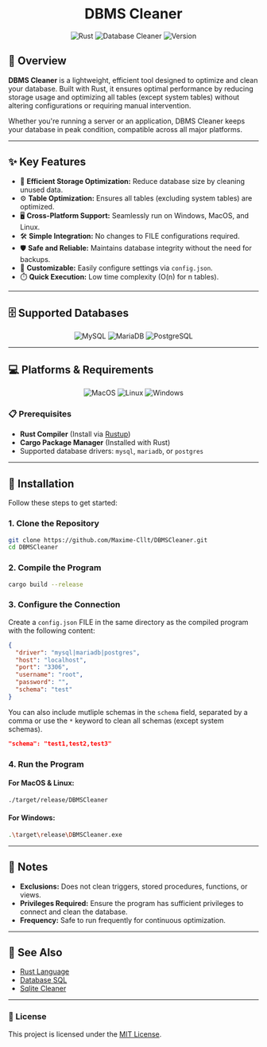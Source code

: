 <div align="center">
    <h1>DBMS Cleaner</h1>
</div>

<div align="center">
    <img src="https://img.shields.io/badge/Rust-dea584?style=for-the-badge&logo=rust&logoColor=white" alt="Rust" />
    <img src="https://img.shields.io/badge/Database-Cleaner-53a863?style=for-the-badge" alt="Database Cleaner" />
    <img src="https://img.shields.io/badge/Version-1.0.0-informational?style=for-the-badge" alt="Version" />
</div>

## 📖 Overview

**DBMS Cleaner** is a lightweight, efficient tool designed to optimize and clean your database. Built with Rust, it
ensures optimal performance by reducing storage usage and optimizing all tables (except system tables) without altering
configurations or requiring manual intervention.

Whether you're running a server or an application, DBMS Cleaner keeps your database in peak condition, compatible across
all major platforms.

---

## ✨ Key Features

- 🚀 **Efficient Storage Optimization:** Reduce database size by cleaning unused data.
- ⚙️ **Table Optimization:** Ensures all tables (excluding system tables) are optimized.
- 🖥️ **Cross-Platform Support:** Seamlessly run on Windows, MacOS, and Linux.
- 🛠️ **Simple Integration:** No changes to FILE configurations required.
- 🛡️ **Safe and Reliable:** Maintains database integrity without the need for backups.
- 🔧 **Customizable:** Easily configure settings via `config.json`.
- ⏱️ **Quick Execution:** Low time complexity (O(n) for n tables).

---

## 🗄️ Supported Databases

<div align="center">
    <img src="https://img.shields.io/badge/MySQL-00758F?style=for-the-badge&logo=mysql&logoColor=white" alt="MySQL" />
    <img src="https://img.shields.io/badge/MariaDB-003545?style=for-the-badge&logo=mariadb&logoColor=white" alt="MariaDB" />
    <img src="https://img.shields.io/badge/PostgreSQL-336791?style=for-the-badge&logo=postgresql&logoColor=white" alt="PostgreSQL" />
</div>

---

## 💻 Platforms & Requirements

<div align="center">
    <img src="https://img.shields.io/badge/OS-MacOS-informational?style=flat&logo=apple&logoColor=white&color=53a863" alt="MacOS" />
    <img src="https://img.shields.io/badge/OS-Linux-informational?style=flat&logo=linux&logoColor=white&color=53a863" alt="Linux" />
    <img src="https://img.shields.io/badge/OS-Windows-informational?style=flat&logo=windows&logoColor=white&color=53a863" alt="Windows" />
</div>

### 📋 Prerequisites

- **Rust Compiler** (Install via [Rustup](https://rustup.rs/))
- **Cargo Package Manager** (Installed with Rust)
- Supported database drivers: `mysql`, `mariadb`, or `postgres`

---

## 🔧 Installation

Follow these steps to get started:

### 1. Clone the Repository

```bash
git clone https://github.com/Maxime-Cllt/DBMSCleaner.git
cd DBMSCleaner
```

### 2. Compile the Program

```bash
cargo build --release
```

### 3. Configure the Connection

Create a `config.json` FILE in the same directory as the compiled program with the following content:

```json
{
  "driver": "mysql|mariadb|postgres",
  "host": "localhost",
  "port": "3306",
  "username": "root",
  "password": "",
  "schema": "test"
}
```

You can also include mutliple schemas in the `schema` field, separated by a comma or use the `*` keyword to clean all
schemas (except system schemas).

```json
"schema": "test1,test2,test3"
```

### 4. Run the Program

#### For MacOS & Linux:

```bash
./target/release/DBMSCleaner
```

#### For Windows:

```bash
.\target\release\DBMSCleaner.exe
```

---

## 📝 Notes

- **Exclusions:** Does not clean triggers, stored procedures, functions, or views.
- **Privileges Required:** Ensure the program has sufficient privileges to connect and clean the database.
- **Frequency:** Safe to run frequently for continuous optimization.

---

## 🔗 See Also

- [Rust Language](https://www.rust-lang.org/)
- [Database SQL](https://golang.org/pkg/database/sql/)
- [Sqlite Cleaner](https://github.com/Maxime-Cllt/SqliteCleaner)

---

### 📜 License

This project is licensed under the [MIT License](https://opensource.org/licenses/MIT).